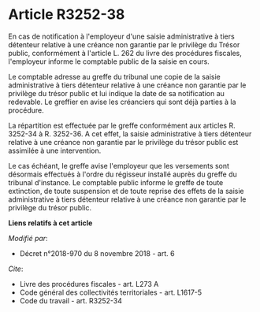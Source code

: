 # Article R3252-38

En cas de notification à l'employeur d'une saisie administrative à tiers détenteur relative à une créance non garantie par le
privilège du Trésor public, conformément à l'article L. 262 du livre des procédures fiscales, l'employeur informe le
comptable public de la saisie en cours.

Le comptable adresse au greffe du tribunal une copie de la saisie administrative à tiers détenteur relative à une créance non
garantie par le privilège du trésor public et lui indique la date de sa notification au redevable. Le greffier en avise les
créanciers qui sont déjà parties à la procédure.

La répartition est effectuée par le greffe conformément aux articles R. 3252-34 à R. 3252-36. A cet effet, la saisie
administrative à tiers détenteur relative à une créance non garantie par le privilège du trésor public est assimilée à une
intervention.

Le cas échéant, le greffe avise l'employeur que les versements sont désormais effectués à l'ordre du régisseur installé
auprès du greffe du tribunal d'instance. Le comptable public informe le greffe de toute extinction, de toute suspension et de
toute reprise des effets de la saisie administrative à tiers détenteur relative à une créance non garantie par le privilège
du trésor public.

**Liens relatifs à cet article**

_Modifié par_:

  - Décret n°2018-970 du 8 novembre 2018 - art. 6

_Cite_:

  - Livre des procédures fiscales - art. L273 A
  - Code général des collectivités territoriales - art. L1617-5
  - Code du travail - art. R3252-34
